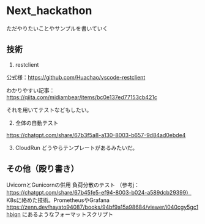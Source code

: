 # Next_hackathon

ただやりたいことやサンプルを書いていく

## 技術
1. restclient

公式様：https://github.com/Huachao/vscode-restclient

わかりやすい記事：https://qiita.com/midiambear/items/bc0e137ed77153cb421c

それを用いてテストなどもしたい。

2. 全体の自動テスト

https://chatgpt.com/share/67b3f5a8-a130-8003-b657-9d84ad0ebde4

3. CloudRun
どうやらテンプレートがあるみたいだ。

## その他（殴り書き）
UvicornとGunicornの併用
負荷分散のテスト
（参考j：https://chatgpt.com/share/67b45fe5-ef94-8003-b024-a589dcb29399）
K8sに絡めた技術。PrometheusやGrafana
https://zenn.dev/hayato94087/books/94bf9a15a98684/viewer/i040cgy5gc1hbiqn
にあるようなフォーマットスクリプト
